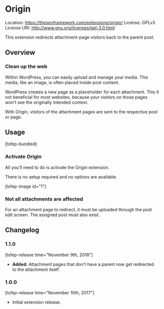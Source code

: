 # Origin
Location: https://theseoframework.com/extensions/origin/
License: GPLv3
License URI: http://www.gnu.org/licenses/gpl-3.0.html

This extension redirects attachment-page visitors back to the parent post.

## Overview

### Clean up the web

Within WordPress, you can easily upload and manage your media.
This media, like an image, is often placed inside post content.

WordPress creates a new page as a placeholder for each attachment. This it not beneficial for most websites, because your visitors on those pages won't see the originally intended context.

With Origin, visitors of the attachment pages are sent to the respective post or page.

## Usage

[tsfep-bundled]

### Activate Origin

All you'll need to do is activate the Origin extension.

There is no setup required and no options are available.

[tsfep-image id="1"]

### Not all attachments are affected

For an attachment page to redirect, it must be uploaded through the post edit screen. The assigned post must also exist.

## Changelog

### 1.1.0

[tsfep-release time="November 9th, 2018"]

* **Added:** Attachment pages that don't have a parent now get redirected to the attachment itself.

### 1.0.0

[tsfep-release time="November 10th, 2017"]

* Initial extension release.
